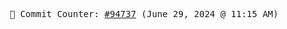 <p align="center">
    <samp>
        📮 Commit Counter: <a href="https://github.com/Javascript-void0/Javascript-void0/commits/main">#94737</a> (June 29, 2024 @ 11:15 AM)
    </samp>
</p>